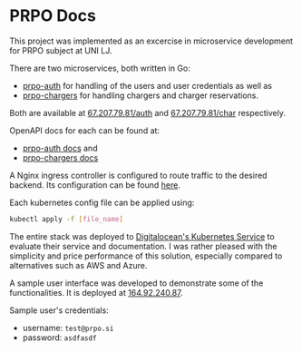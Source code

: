 # PRPO Docs

This project was implemented as an excercise in microservice development for PRPO subject at UNI LJ.

There are two microservices, both written in Go:
-  [prpo-auth](https://github.com/zigapk/prpo-auth) for handling of the users and user credentials as well as
-  [prpo-chargers](https://github.com/zigapk/prpo-chargers) for handling chargers and charger reservations.

Both are available at [67.207.79.81/auth](http://67.207.79.81/auth) and [67.207.79.81/char](http://67.207.79.81/char) respectively.

OpenAPI docs for each can be found at:
- [prpo-auth docs](http://67.207.79.81/auth/docs/index.html) and
- [prpo-chargers docs](http://67.207.79.81/char/docs/index.html)

A Nginx ingress controller is configured to route traffic to the desired backend. Its configuration can be found [here](ingress-configuration.yaml).

Each kubernetes config file can be applied using:

```bash
kubectl apply -f [file_name]
```

The entire stack was deployed to [Digitalocean's Kubernetes Service](https://www.digitalocean.com/products/kubernetes/) to evaluate their service and documentation. I was rather pleased with the simplicity and price performance of this solution, especially compared to alternatives such as AWS and Azure.

A sample user interface was developed to demonstrate some of the functionalities. It is deployed at [164.92.240.87](http://164.92.240.87).

Sample user's credentials:
- username: `test@prpo.si`
- password: `asdfasdf`
